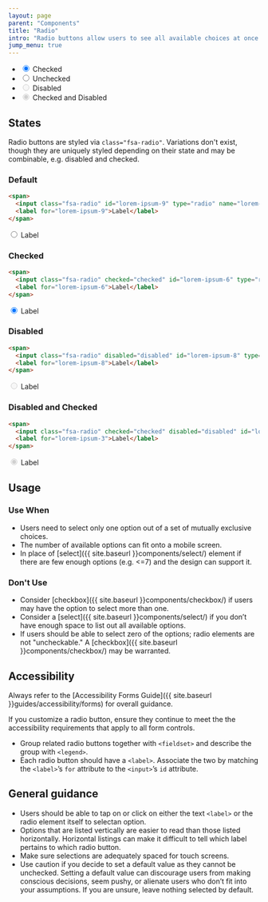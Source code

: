 ```yaml
---
layout: page
parent: "Components"
title: "Radio"
intro: "Radio buttons allow users to see all available choices at once and select exactly one option."
jump_menu: true
---
```


<div class="ds-preview">
  <ul class="fsa-form-list" aria-label="Example display of 4 radio states">
    <li>
      <span>
        <input class="fsa-radio" id="lorem-checked" type="radio" name="asdfasdfqewr" value="lorem-checked" checked="">
        <label for="lorem-checked">Checked</label>
      </span>
    </li>
    <li>
      <span>
        <input class="fsa-radio" id="lorem-unchecked" type="radio" name="asdfasdfqewr" value="lorem-unchecked">
        <label for="lorem-unchecked">Unchecked</label>
      </span>
    </li>
    <li>
      <span>
        <input class="fsa-radio" id="lorem-disabled" type="radio" name="asdfasdfqewr" value="lorem-disabled" disabled="">
        <label for="lorem-disabled">Disabled</label>
      </span>
    </li>
    <li>
      <span>
        <input class="fsa-radio" id="lorem-checked-and-disabled" type="radio" name="qweraewr" value="lorem-checked-and-disabled" disabled="" checked="">
        <label for="lorem-checked-and-disabled">Checked and Disabled</label>
      </span>
    </li>
  </ul>
</div>

## States

Radio buttons are styled via `class="fsa-radio"`. Variations don't exist, though they are uniquely styled depending on their state and may be combinable, e.g. disabled and checked.

### Default

```html
<span>
  <input class="fsa-radio" id="lorem-ipsum-9" type="radio" name="lorem-ipsum-9" value="lorem-ipsum-9">
  <label for="lorem-ipsum-9">Label</label>
</span>
```
<div class="ds-preview">
  <span>
    <input class="fsa-radio" id="lorem-ipsum-9" type="radio" name="lorem-ipsum-9" value="lorem-ipsum-9">
    <label for="lorem-ipsum-9">Label</label>
  </span>
</div>

### Checked

```html
<span>
  <input class="fsa-radio" checked="checked" id="lorem-ipsum-6" type="radio" name="lorem-ipsum-6" value="lorem-ipsum-6">
  <label for="lorem-ipsum-6">Label</label>
</span>
```
<div class="ds-preview">
  <span>
    <input class="fsa-radio" checked="checked" id="lorem-ipsum-6" type="radio" name="lorem-ipsum-6" value="lorem-ipsum-6">
    <label for="lorem-ipsum-6">Label</label>
  </span>
</div>

### Disabled

```html
<span>
  <input class="fsa-radio" disabled="disabled" id="lorem-ipsum-8" type="radio" name="lorem-ipsum-8" value="lorem-ipsum-8">
  <label for="lorem-ipsum-8">Label</label>
</span>
```
<div class="ds-preview">
  <span>
    <input class="fsa-radio" disabled="disabled" id="lorem-ipsum-8" type="radio" name="lorem-ipsum-8" value="lorem-ipsum-8">
    <label for="lorem-ipsum-8">Label</label>
  </span>
</div>

### Disabled and Checked

```html
<span>
  <input class="fsa-radio" checked="checked" disabled="disabled" id="lorem-ipsum-3" type="radio" name="lorem-ipsum-3" value="lorem-ipsum-3">
  <label for="lorem-ipsum-3">Label</label>
</span>
```
<div class="ds-preview">
  <span>
    <input class="fsa-radio" checked="checked" disabled="disabled" id="lorem-ipsum-3" type="radio" name="lorem-ipsum-3" value="lorem-ipsum-3">
    <label for="lorem-ipsum-3">Label</label>
  </span>
</div>

## Usage

### Use When

* Users need to select only one option out of a set of mutually exclusive choices.
* The number of available options can fit onto a mobile screen.
* In place of [select]({{ site.baseurl }}components/select/) element if there are few enough options (e.g. <=7) and the design can support it.

### Don't Use

* Consider [checkbox]({{ site.baseurl }}components/checkbox/) if users may have the option to select more than one.
* Consider a [select]({{ site.baseurl }}components/select/) if you don’t have enough space to list out all available options.
* If users should be able to select zero of the options; radio elements are not "uncheckable." A [checkbox]({{ site.baseurl }}components/checkbox/) may be warranted.

## Accessibility

Always refer to the [Accessibility Forms Guide]({{ site.baseurl }}guides/accessibility/forms) for overall guidance.

If you customize a radio button, ensure they continue to meet the the accessibility requirements that apply to all form controls.

* Group related radio buttons together with `<fieldset>` and describe the group with `<legend>`.
* Each radio button should have a `<label>`. Associate the two by matching the `<label>`’s `for` attribute to the `<input>`’s `id` attribute.

## General guidance

* Users should be able to tap on or click on either the text `<label>` or the radio element itself to selectan option.
* Options that are listed vertically are easier to read than those listed horizontally. Horizontal listings can make it difficult to tell which label pertains to which radio button.
* Make sure selections are adequately spaced for touch screens.
* Use caution if you decide to set a default value as they cannot be unchecked. Setting a default value can discourage users from making conscious decisions, seem pushy, or alienate users who don’t fit into your assumptions. If you are unsure, leave nothing selected by default.

<!-- ## Related Resources

* [Lorem](lorem)
* [Ipsum](ipsum)
* [Dolor](dolor)
* [Sit](sit)
* [Amet](amet) -->
